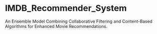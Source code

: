 # IMDB_Recommender_System
An Ensemble Model Combining Collaborative Filtering and Content-Based Algorithms for Enhanced Movie Recommendations.
